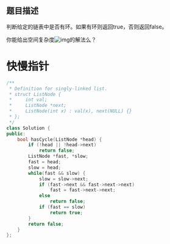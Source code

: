 ## 题目描述

判断给定的链表中是否有环。如果有环则返回true，否则返回false。

你能给出空间复杂度![img](https://www.nowcoder.com/equation?tex=O(1)%5C)的解法么？





# 快慢指针

```c++
/**
 * Definition for singly-linked list.
 * struct ListNode {
 *     int val;
 *     ListNode *next;
 *     ListNode(int x) : val(x), next(NULL) {}
 * };
 */
class Solution {
public:
    bool hasCycle(ListNode *head) {
        if (!head || !head->next) 
            return false;
        ListNode *fast, *slow;
        fast = head;
        slow = head;
        while(fast && slow) {
            slow = slow->next;
            if (fast->next && fast->next->next)
                fast = fast->next->next;
            else 
                return false;
            if (fast == slow)
                return true;
        }
        return false;
    }
};
```

